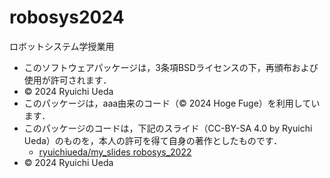 # robosys2024
ロボットシステム学授業用
- このソフトウェアパッケージは，3条項BSDライセンスの下，再頒布および使用が許可されます．
- © 2024 Ryuichi Ueda
- このパッケージは，aaa由来のコード（© 2024 Hoge Fuge）を利用しています．
- このパッケージのコードは，下記のスライド（CC-BY-SA 4.0 by Ryuichi Ueda）のものを，本人の許可を得て自身の著作としたものです．
    - [ryuichiueda/my_slides robosys_2022](https://github.com/ryuichiueda/my_slides/tree/master/robosys_2022)
- © 2024 Ryuichi Ueda
